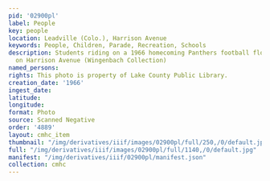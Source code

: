 ```yaml
---
pid: '02900pl'
label: People
key: people
location: Leadville (Colo.), Harrison Avenue
keywords: People, Children, Parade, Recreation, Schools
description: Students riding on a 1966 homecoming Panthers football float in the parade
  on Harrison Avenue (Wingenbach Collection)
named_persons: 
rights: This photo is property of Lake County Public Library.
creation_date: '1966'
ingest_date: 
latitude: 
longitude: 
format: Photo
source: Scanned Negative
order: '4889'
layout: cmhc_item
thumbnail: "/img/derivatives/iiif/images/02900pl/full/250,/0/default.jpg"
full: "/img/derivatives/iiif/images/02900pl/full/1140,/0/default.jpg"
manifest: "/img/derivatives/iiif/02900pl/manifest.json"
collection: cmhc
---
```

